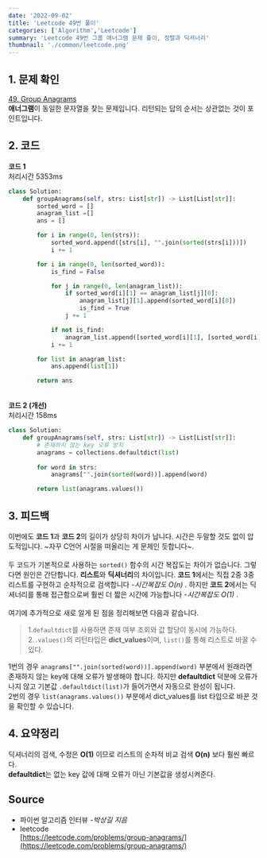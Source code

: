 ```yaml
---
date: '2022-09-02'
title: 'Leetcode 49번 풀이'
categories: ['Algorithm','Leetcode']
summary: 'Leetcode 49번 그룹 애너그램 문제 풀이, 정렬과 딕셔너리'
thumbnail: './common/leetcode.png'
---
```

## 1. 문제 확인

[49. Group Anagrams](https://leetcode.com/problems/group-anagrams/)
\
**애너그램**이 동일한 문자열을 찾는 문제입니다. 리턴되는 답의 순서는 상관없는 것이 포인트입니다.

## 2. 코드

**코드 1**  
처리시간 5353ms
```py
class Solution:
    def groupAnagrams(self, strs: List[str]) -> List[List[str]]:
        sorted_word = []
        anagram_list =[]
        ans = []

        for i in range(0, len(strs)):
            sorted_word.append([strs[i], "".join(sorted(strs[i]))])
            i += 1

        for i in range(0, len(sorted_word)):
            is_find = False

            for j in range(0, len(anagram_list)):
                if sorted_word[i][1] == anagram_list[j][0]:
                    anagram_list[j][1].append(sorted_word[i][0])
                    is_find = True
                j += 1

            if not is_find:
                anagram_list.append([sorted_word[i][1], [sorted_word[i][0]]])
            i += 1

        for list in anagram_list:
            ans.append(list[1])

        return ans
```
\
**코드 2 (개선)**  
처리시간 158ms
```py
class Solution:
    def groupAnagrams(self, strs: List[str]) -> List[List[str]]:
        # 존재하지 않는 key 오류 방지
        anagrams = collections.defaultdict(list)
        
        for word in strs:
            anagrams["".join(sorted(word))].append(word)

        return list(anagrams.values())
```

## 3. 피드백

이번에도 **코드 1**과 **코드 2**의 길이가 상당히 차이가 납니다. 시간은 두말할 것도 없이 압도적입니다. ~자꾸 C언어 시절을 떠올리는 게 문제인 듯합니다~.  
\
두 코드가 기본적으로 사용하는 `sorted()` 함수의 시간 복잡도는 차이가 없습니다. 그렇다면 원인은 간단합니다. **리스트**와 **딕셔너리**의 차이입니다. **코드 1**에서는 직접 2중 3중 리스트를 구현하고 순차적으로 검색합니다 -*시간복잡도 O(n)* . 하지만 **코드 2**에서는  딕셔너리를 통해 접근함으로써 훨씬 더 짧은 시간에 가능합니다 -*시간복잡도 O(1)* .  
\
여기에 추가적으로 새로 알게 된 점을 정리해보면 다음과 같습니다.   
>1.`defaultdict`를 사용하면 존재 여부 조회와 값 할당이 동시에 가능하다.  
>2.`.values()`의 리턴타입은 **dict_values**이며, `list()`를 통해 리스트로 바꿀 수 있다.  

1번의 경우 `anagrams["".join(sorted(word))].append(word)` 부분에서 원래라면 존재하지 않는 key에 대해 오류가 발생해야 합니다. 하지만 **defaultdict** 덕분에 오류가 나지 않고 기본값 `.defaultdict(list)`가 들어가면서 자동으로 완성이 됩니다.  
2번의 경우 `list(anagrams.values())` 부분에서 dict_values를 list 타입으로 바꾼 것을 확인할 수 있습니다.

## 4. 요약정리

딕셔너리의 검색, 수정은 **O(1)** 이므로 리스트의 순차적 비교 검색 **O(n)** 보다 훨씬 빠르다.  
**defaultdict**는 없는 key 값에 대해 오류가 아닌 기본값을 생성시켜준다.


## Source

- 파이썬 알고리즘 인터뷰 *-박상길 지음*
- leetcode  
  [https://leetcode.com/problems/group-anagrams/](https://leetcode.com/problems/group-anagrams/)